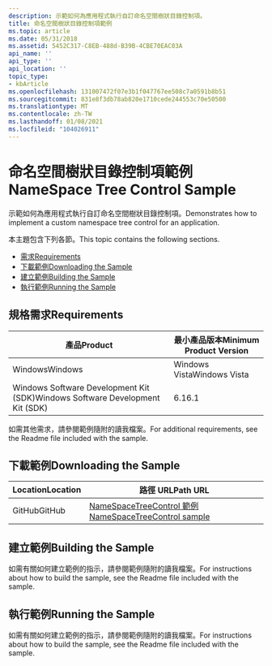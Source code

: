 ```yaml
---
description: 示範如何為應用程式執行自訂命名空間樹狀目錄控制項。
title: 命名空間樹狀目錄控制項範例
ms.topic: article
ms.date: 05/31/2018
ms.assetid: 5452C317-C8EB-488d-B39B-4CBE70EAC03A
api_name: ''
api_type: ''
api_location: ''
topic_type:
- kbArticle
ms.openlocfilehash: 131007472f07e3b1f047767ee508c7a0591b8b51
ms.sourcegitcommit: 831e8f3db78ab820e1710cede244553c70e50500
ms.translationtype: MT
ms.contentlocale: zh-TW
ms.lasthandoff: 01/08/2021
ms.locfileid: "104026911"
---
```

# <a name="namespace-tree-control-sample"></a><span data-ttu-id="cce0d-103">命名空間樹狀目錄控制項範例</span><span class="sxs-lookup"><span data-stu-id="cce0d-103">NameSpace Tree Control Sample</span></span>

<span data-ttu-id="cce0d-104">示範如何為應用程式執行自訂命名空間樹狀目錄控制項。</span><span class="sxs-lookup"><span data-stu-id="cce0d-104">Demonstrates how to implement a custom namespace tree control for an application.</span></span>

<span data-ttu-id="cce0d-105">本主題包含下列各節。</span><span class="sxs-lookup"><span data-stu-id="cce0d-105">This topic contains the following sections.</span></span>

-   [<span data-ttu-id="cce0d-106">需求</span><span class="sxs-lookup"><span data-stu-id="cce0d-106">Requirements</span></span>](#requirements)
-   [<span data-ttu-id="cce0d-107">下載範例</span><span class="sxs-lookup"><span data-stu-id="cce0d-107">Downloading the Sample</span></span>](#downloading-the-sample)
-   [<span data-ttu-id="cce0d-108">建立範例</span><span class="sxs-lookup"><span data-stu-id="cce0d-108">Building the Sample</span></span>](#building-the-sample)
-   [<span data-ttu-id="cce0d-109">執行範例</span><span class="sxs-lookup"><span data-stu-id="cce0d-109">Running the Sample</span></span>](#running-the-sample)

## <a name="requirements"></a><span data-ttu-id="cce0d-110">規格需求</span><span class="sxs-lookup"><span data-stu-id="cce0d-110">Requirements</span></span>



| <span data-ttu-id="cce0d-111">產品</span><span class="sxs-lookup"><span data-stu-id="cce0d-111">Product</span></span>                                | <span data-ttu-id="cce0d-112">最小產品版本</span><span class="sxs-lookup"><span data-stu-id="cce0d-112">Minimum Product Version</span></span> |
|----------------------------------------|-------------------------|
| <span data-ttu-id="cce0d-113">Windows</span><span class="sxs-lookup"><span data-stu-id="cce0d-113">Windows</span></span>                                | <span data-ttu-id="cce0d-114">Windows Vista</span><span class="sxs-lookup"><span data-stu-id="cce0d-114">Windows Vista</span></span>           |
| <span data-ttu-id="cce0d-115">Windows Software Development Kit (SDK)</span><span class="sxs-lookup"><span data-stu-id="cce0d-115">Windows Software Development Kit (SDK)</span></span> | <span data-ttu-id="cce0d-116">6.1</span><span class="sxs-lookup"><span data-stu-id="cce0d-116">6.1</span></span>                     |



 

<span data-ttu-id="cce0d-117">如需其他需求，請參閱範例隨附的讀我檔案。</span><span class="sxs-lookup"><span data-stu-id="cce0d-117">For additional requirements, see the Readme file included with the sample.</span></span>

## <a name="downloading-the-sample"></a><span data-ttu-id="cce0d-118">下載範例</span><span class="sxs-lookup"><span data-stu-id="cce0d-118">Downloading the Sample</span></span>

| <span data-ttu-id="cce0d-119">Location</span><span class="sxs-lookup"><span data-stu-id="cce0d-119">Location</span></span>      | <span data-ttu-id="cce0d-120">路徑 URL</span><span class="sxs-lookup"><span data-stu-id="cce0d-120">Path URL</span></span>                                                                                             |
|---------------|------------------------------------------------------------------------------------------------------|
| <span data-ttu-id="cce0d-121">GitHub</span><span class="sxs-lookup"><span data-stu-id="cce0d-121">GitHub</span></span>  | [<span data-ttu-id="cce0d-122">NameSpaceTreeControl 範例</span><span class="sxs-lookup"><span data-stu-id="cce0d-122">NameSpaceTreeControl sample</span></span>](https://github.com/microsoft/Windows-classic-samples/tree/master/Samples/Win7Samples/winui/shell/appplatform/namespacetreecontrol) |

## <a name="building-the-sample"></a><span data-ttu-id="cce0d-123">建立範例</span><span class="sxs-lookup"><span data-stu-id="cce0d-123">Building the Sample</span></span>

<span data-ttu-id="cce0d-124">如需有關如何建立範例的指示，請參閱範例隨附的讀我檔案。</span><span class="sxs-lookup"><span data-stu-id="cce0d-124">For instructions about how to build the sample, see the Readme file included with the sample.</span></span>

## <a name="running-the-sample"></a><span data-ttu-id="cce0d-125">執行範例</span><span class="sxs-lookup"><span data-stu-id="cce0d-125">Running the Sample</span></span>

<span data-ttu-id="cce0d-126">如需有關如何建立範例的指示，請參閱範例隨附的讀我檔案。</span><span class="sxs-lookup"><span data-stu-id="cce0d-126">For instructions about how to build the sample, see the Readme file included with the sample.</span></span>

 

 



